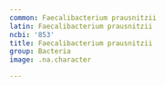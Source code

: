 ```yaml
---
common: Faecalibacterium prausnitzii
latin: Faecalibacterium prausnitzii
ncbi: '853'
title: Faecalibacterium prausnitzii
group: Bacteria
image: .na.character

---
```

